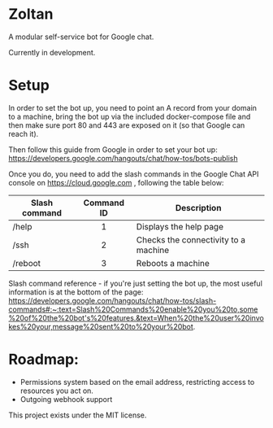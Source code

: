# Zoltan

A modular self-service bot for Google chat.

Currently in development.

# Setup

In order to set the bot up, you need to point an A record from your domain to a machine, bring the bot up via the included docker-compose file and then make sure port 80 and 443 are exposed on it (so that Google can reach it). 

Then follow this guide from Google in order to set your bot up:
https://developers.google.com/hangouts/chat/how-tos/bots-publish

Once you do, you need to add the slash commands in the Google Chat API console on https://cloud.google.com , following the table below:


| Slash command | Command ID | Description |
| ------------- |:-------------:| ------------- |
| /help | 1 | Displays the help page |
| /ssh | 2| Checks the connectivity to a machine |
| /reboot | 3 | Reboots a machine |

Slash command reference - if you're just setting the bot up, the most useful information is at the bottom of the page: https://developers.google.com/hangouts/chat/how-tos/slash-commands#:~:text=Slash%20Commands%20enable%20you%20to,some%20of%20the%20bot's%20features.&text=When%20the%20user%20invokes%20your,message%20sent%20to%20your%20bot.


# Roadmap:
+ Permissions system based on the email address, restricting access to resources you act on.
+ Outgoing webhook support 

This project exists under the MIT license. 
